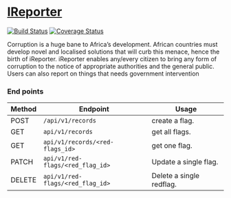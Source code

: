 # [IReporter](https://bmugenya.github.io/IReporter/UI)
[![Build Status](https://travis-ci.com/bmugenya/IReporter.svg?branch=ch-test-endpoints-162346523)](https://travis-ci.com/bmugenya/IReporter)
[![Coverage Status](https://coveralls.io/repos/github/bmugenya/IReporter/badge.svg?branch=ch-test-endpoints-162346523)](https://coveralls.io/github/bmugenya/IReporter?branch=ch-test-endpoints-162346523)


Corruption is a huge bane to Africa’s development. African countries must develop novel and
localised solutions that will curb this menace, hence the birth of iReporter. iReporter enables
any/every citizen to bring any form of corruption to the notice of appropriate authorities and the
general public. Users can also report on things that needs government intervention



### End points
Method | Endpoint | Usage |
| ---- | ---- | --------------- |
|POST| `/api/v1/records` |  create a flag. |
|GET| `api/v1/records` | get all flags.|
|GET| `api/v1/records/<red-flags_id>` | get one flag. |
|PATCH| `api/v1/red-flags/<red_flag_id>` | Update a single flag. |
|DELETE| `api/v1/red-flags/<red_flag_id>` | Delete a single redflag. |


